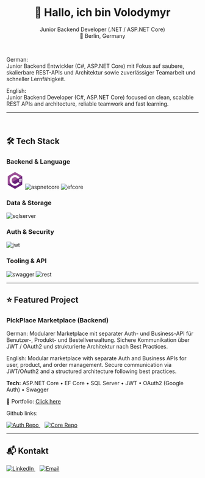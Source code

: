 <!-- Banner / Header -->
<h1 align="center">👋 Hallo, ich bin Volodymyr</h1>
<p align="center">
  Junior Backend Developer (.NET / ASP.NET Core)<br/>
  📍 Berlin, Germany
</p>
<br>

<p align="left">German:<br>
Junior Backend Entwickler (C#, ASP.NET Core) mit Fokus auf saubere, skalierbare REST-APIs und Architektur sowie zuverlässiger Teamarbeit und schneller Lernfähigkeit.


English:<br>
Junior Backend Developer (C#, ASP.NET Core) focused on clean, scalable REST APIs and architecture, reliable teamwork and fast learning.
</p>

---
<br>
<h2>🛠️ Tech Stack</h2>

<div align="left">

### Backend & Language

<img src="https://raw.githubusercontent.com/devicons/devicon/master/icons/csharp/csharp-original.svg" alt="csharp" width="45" height="45"/>
<img src="https://ih1.redbubble.net/image.366684642.5673/bg,f8f8f8-flat,750x,075,f-pad,750x1000,f8f8f8.u2.webp" alt="aspnetcore" width="45" height="45"/>
<img src="https://encrypted-tbn0.gstatic.com/images?q=tbn:ANd9GcQCDx1Gq9OhPHbGCw4K83O6b5jhBHRXmYLeMQ&s" alt="efcore" width="45" height="45"/>

### Data & Storage
<img src="https://encrypted-tbn0.gstatic.com/images?q=tbn:ANd9GcSAvNgEEmakzjLDLObc0AUhno_fBe82ygFZIw&s" alt="sqlserver" width="45" height="45"/>

### Auth & Security
<img src="https://play-lh.googleusercontent.com/3C-hB-KWoyWzZjUnRsXUPu-bqB3HUHARMLjUe9OmPoHa6dQdtJNW30VrvwQ1m7Pln3A" alt="jwt" width="45" height="45"/>

### Tooling & API
<img src="https://cdn.worldvectorlogo.com/logos/swaggerhub-1.svg" alt="swagger" width="45" height="45"/>
<img src="https://encrypted-tbn0.gstatic.com/images?q=tbn:ANd9GcTmJoxiAXVIxedd5WnxL3yepJpACK2lmCSl9w&s" alt="rest" width="45" height="45"/>

</div>

---

## ⭐ Featured Project

### PickPlace Marketplace (Backend)

German:
Modularer Marketplace mit separater Auth- und Business-API für Benutzer-, Produkt- und Bestellverwaltung.
Sichere Kommunikation über JWT / OAuth2 und strukturierte Architektur nach Best Practices.

English:
Modular marketplace with separate Auth and Business APIs for user, product, and order management.
Secure communication via JWT/OAuth2 and a structured architecture following best practices.

**Tech:** ASP.NET Core • EF Core • SQL Server • JWT • OAuth2 (Google Auth) • Swagger

📁 Portfolio: <a href="https://github.com/vladnediv/portfolio">Click here</a>

Github links:
<div>
  <a href="https://github.com/vladnediv/MarketplaceAuthAPI">
    <img src="https://static.vecteezy.com/system/resources/previews/046/437/248/non_2x/github-logo-transparent-background-free-png.png" width="65" height="65" alt="Auth Repo"/>
  </a>
  &nbsp;&nbsp;
  <a href="https://github.com/vladnediv/MarketplaceCoreAPI">
    <img src="https://static.vecteezy.com/system/resources/previews/046/437/248/non_2x/github-logo-transparent-background-free-png.png" width="65" height="65" alt="Core Repo"/>
  </a>
</div>

---

## 📬 Kontakt

<div align="left">
  <a href="https://www.linkedin.com/in/volodymyr-nedividov" target="_blank">
    <img src="https://www.svgrepo.com/show/448234/linkedin.svg" width="40" alt="LinkedIn"/>
  </a>
  &nbsp;&nbsp;
  <a href="mailto:volodymyr.nedividov@gmail.com">
    <img src="https://cdn-icons-png.flaticon.com/512/6711/6711567.png" width="40" alt="Email"/>
  </a>
</div>
